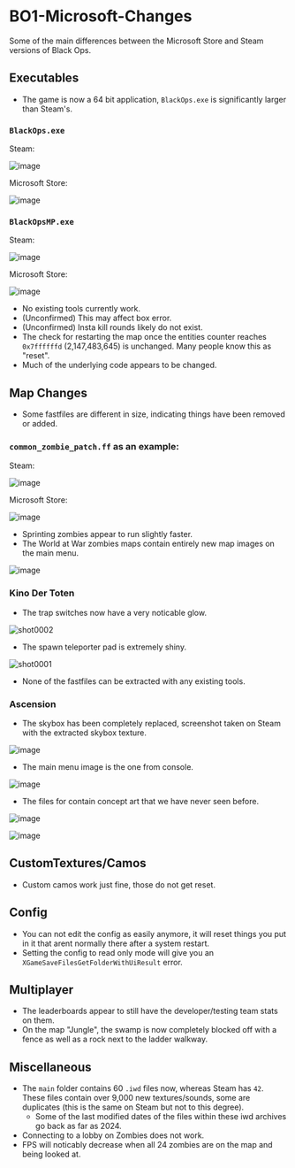 # BO1-Microsoft-Changes
Some of the main differences between the Microsoft Store and Steam versions of Black Ops.

## Executables
- The game is now a 64 bit application, `BlackOps.exe` is significantly larger than Steam's.

### `BlackOps.exe`

Steam:

![image](https://github.com/user-attachments/assets/6e9484d8-3336-4336-8c6e-383830ef23e4)

Microsoft Store:

![image](https://github.com/user-attachments/assets/faafd129-58c1-4d74-bf11-ff512c70acc3)

### `BlackOpsMP.exe`

Steam:

![image](https://github.com/user-attachments/assets/b27328c8-1fa1-45cd-8e7f-846c34c193ce)

Microsoft Store:

![image](https://github.com/user-attachments/assets/a549f5c6-df79-45be-bf6a-e9c4fb826a17)

- No existing tools currently work.
- (Unconfirmed) This may affect box error.
- (Unconfirmed) Insta kill rounds likely do not exist.
- The check for restarting the map once the entities counter reaches `0x7ffffffd` (2,147,483,645) is unchanged. Many people know this as "reset".
- Much of the underlying code appears to be changed.

## Map Changes
- Some fastfiles are different in size, indicating things have been removed or added.

### `common_zombie_patch.ff` as an example:

Steam:

![image](https://github.com/user-attachments/assets/a10c60f1-43d1-40cd-948e-66780f0ed92d)

Microsoft Store:

![image](https://github.com/user-attachments/assets/d766c702-920d-45a3-aeba-e0fa270e0341)

- Sprinting zombies appear to run slightly faster.
- The World at War zombies maps contain entirely new map images on the main menu.

![image](https://github.com/user-attachments/assets/686adf29-a6eb-45ec-8dbf-c7b42ae9e806)

### Kino Der Toten
- The trap switches now have a very noticable glow.

![shot0002](https://github.com/user-attachments/assets/8ba1938d-4da8-4e63-9c64-8d56b5696cc9)

- The spawn teleporter pad is extremely shiny.

![shot0001](https://github.com/user-attachments/assets/335d16f2-c7d6-4626-9e05-502d67319ff7)

- None of the fastfiles can be extracted with any existing tools.

### Ascension
- The skybox has been completely replaced, screenshot taken on Steam with the extracted skybox texture.

![image](https://github.com/user-attachments/assets/aa24bd84-99dd-48cd-9b2f-ba65fba41445)

- The main menu image is the one from console.

![image](https://github.com/user-attachments/assets/03a6f123-2a01-44bb-8bfe-4b3d13866297)

- The files for contain concept art that we have never seen before.

![image](https://github.com/user-attachments/assets/a9fc7330-0bc4-4d1b-92bb-f498b38c2fd2)

![image](https://github.com/user-attachments/assets/6c203f2c-5e45-4b66-8963-112376926c43)

## CustomTextures/Camos
- Custom camos work just fine, those do not get reset.

## Config
- You can not edit the config as easily anymore, it will reset things you put in it that arent normally there after a system restart.
- Setting the config to read only mode will give you an `XGameSaveFilesGetFolderWithUiResult` error.

## Multiplayer
- The leaderboards appear to still have the developer/testing team stats on them.
- On the map "Jungle", the swamp is now completely blocked off with a fence as well as a rock next to the ladder walkway.

## Miscellaneous
- The `main` folder contains 60 `.iwd` files now, whereas Steam has `42`. These files contain over 9,000 new textures/sounds, some are duplicates (this is the same on Steam but not to this degree).
  - Some of the last modified dates of the files within these iwd archives go back as far as 2024.
- Connecting to a lobby on Zombies does not work.
- FPS will noticably decrease when all 24 zombies are on the map and being looked at.

